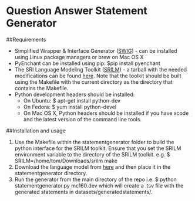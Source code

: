 Question Answer Statement Generator
===========================

##Requirements
- Simplified Wrapper & Interface Generator ([SWIG](http://swig.org/)) -  can be installed using Linux package managers or brew on Mac OS X
- PyEnchant can be installed using pip:
	$pip install pyenchant
- The SRI Language Modeling Toolkit ([SRILM](http://www.speech.sri.com/projects/srilm)) - a tarball with the needed modifications can be found [here](https://www.dropbox.com/s/7lt6kg56xb2h1rk/srilm.tar.gz?dl=0). Note that the toolkit should be built using the Makefile with the current directory as the directory that contains the Makefile.
- Python development headers should be installed:
    - On Ubuntu:
	$ apt-get install python-dev
    - On Fedora:
        $ yum install python-devel
    - On Mac OS X, Python headers should be installed if you have xcode and the latest version of the command line tools.


##Installation and usage
1. Use the Makefile within the statementgenerator folder to build the python interface for the SRILM toolkit.  Ensure that you set the SRILM environment variable to the directory of the SRILM toolkit. e.g.
	$ SRILM=/home/tom/Downloads/srilm make
2. Download the language model from [here](https://www.dropbox.com/s/f0odv0oh1gwjqdb/wikimodel.lm?dl=0)  and then place it in the statementgenerator directory.
3. Run the generator from the main directory of the repo i.e.
	$ python statementgenerator.py mc160.dev
which will create a .tsv file with the generated statements in datasets/generatedstatements/.
	
